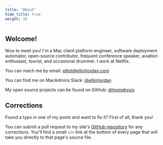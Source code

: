 ```yaml
---
title: "About"
hide_title: true
weight: 30
---
```


## Welcome!

Nice to meet you! I'm a Mac client platform engineer, software deployment automator, open-source contributor, frequent conference speaker, aviation enthusiast, tourist, and occasional drummer. I work at Netflix.

You can reach me by email: elliot@elliotjordan.com

You can find me on MacAdmins Slack: [@elliotjordan](https://app.slack.com/client/T04QVKUQG/C0533K6HC/user_profile/U063VGCDV)

My open source projects can be found on GitHub: [@homebysix](https://github.com/homebysix)

## Corrections

Found a typo in one of my posts and want to fix it? First of all, thank you!

You can submit a pull request to my site's [GitHub repository](https://github.com/homebysix/ejdotcom) for any corrections. You'll find a small `</>` link at the bottom of every page that will take you directly to that page's source file.
